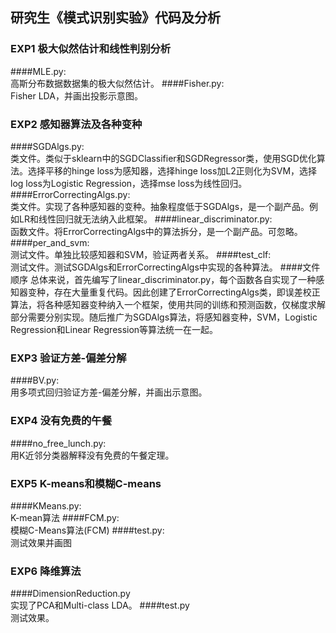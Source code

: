 ## 研究生《模式识别实验》代码及分析

### EXP1   极大似然估计和线性判别分析
####MLE.py:     
高斯分布数据数据集的极大似然估计。
####Fisher.py:  
Fisher LDA，并画出投影示意图。


### EXP2   感知器算法及各种变种
####SGDAlgs.py:               
类文件。类似于sklearn中的SGDClassifier和SGDRegressor类，使用SGD优化算法。选择平移的hinge loss为感知器，选择hinge loss加L2正则化为SVM，选择log loss为Logistic Regression，选择mse loss为线性回归。
####ErrorCorrectingAlgs.py:   
类文件。实现了各种感知器的变种。抽象程度低于SGDAlgs，是一个副产品。例如LR和线性回归就无法纳入此框架。
####linear_discriminator.py:  
函数文件。将ErrorCorrectingAlgs中的算法拆分，是一个副产品。可忽略。
####per_and_svm:              
测试文件。单独比较感知器和SVM，验证两者关系。
####test_clf:                 
测试文件。测试SGDAlgs和ErrorCorrectingAlgs中实现的各种算法。
####文件顺序
总体来说，首先编写了linear_discriminator.py，每个函数各自实现了一种感知器变种，存在大量重复代码。因此创建了ErrorCorrectingAlgs类，即误差校正算法，将各种感知器变种纳入一个框架，使用共同的训练和预测函数，仅梯度求解部分需要分别实现。随后推广为SGDAlgs算法，将感知器变种，SVM，Logistic Regression和Linear Regression等算法统一在一起。


### EXP3   验证方差-偏差分解
####BV.py:    
用多项式回归验证方差-偏差分解，并画出示意图。


### EXP4   没有免费的午餐
####no_free_lunch.py:   
用K近邻分类器解释没有免费的午餐定理。


### EXP5   K-means和模糊C-means
####KMeans.py:    
K-mean算法
####FCM.py:       
模糊C-Means算法(FCM)
####test.py:      
测试效果并画图


### EXP6   降维算法
####DimensionReduction.py  
实现了PCA和Multi-class LDA。
####test.py                
测试效果。
